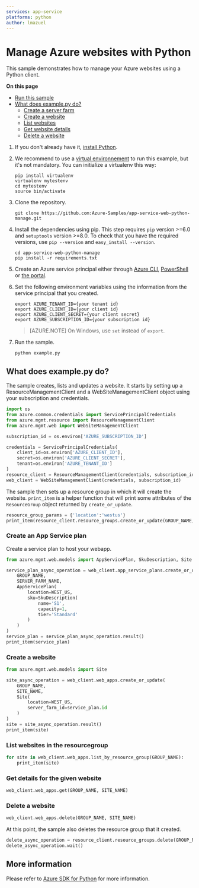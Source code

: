 ```yaml
---
services: app-service
platforms: python
author: lmazuel
---
```


# Manage Azure websites with Python

This sample demonstrates how to manage your Azure websites using a Python client.

**On this page**

- [Run this sample](#run)
- [What does example.py do?](#sample)
    - [Create a server farm](#create-server-farm)
    - [Create a website](#create-website)
    - [List websites](#list-websites)
    - [Get website details](#details)
    - [Delete a website](#update)

<a id="run"></a>
1. If you don't already have it, [install Python](https://www.python.org/downloads/).

1. We recommend to use a [virtual environnement](https://docs.python.org/3/tutorial/venv.html) to run this example, but it's not mandatory. You can initialize a virtualenv this way:

    ```
    pip install virtualenv
    virtualenv mytestenv
    cd mytestenv
    source bin/activate
    ```

1. Clone the repository.

    ```
    git clone https://github.com:Azure-Samples/app-service-web-python-manage.git
    ```

1. Install the dependencies using pip. This step requires `pip` version >=6.0 and `setuptools` version >=8.0.
    To check that you have the required versions, use `pip --version` and `easy_install --version`.

    ```
    cd app-service-web-python-manage
    pip install -r requirements.txt
    ```

1. Create an Azure service principal either through
    [Azure CLI](https://azure.microsoft.com/documentation/articles/resource-group-authenticate-service-principal-cli/),
    [PowerShell](https://azure.microsoft.com/documentation/articles/resource-group-authenticate-service-principal/)
    or [the portal](https://azure.microsoft.com/documentation/articles/resource-group-create-service-principal-portal/).

1. Set the following environment variables using the information from the service principal that you created.

    ```
    export AZURE_TENANT_ID={your tenant id}
    export AZURE_CLIENT_ID={your client id}
    export AZURE_CLIENT_SECRET={your client secret}
    export AZURE_SUBSCRIPTION_ID={your subscription id}
    ```

    > [AZURE.NOTE] On Windows, use `set` instead of `export`.

1. Run the sample.

    ```
    python example.py
    ```

<a id="sample"></a>
## What does example.py do?

The sample creates, lists and updates a website.
It starts by setting up a ResourceManagementClient and a WebSiteManagementClient object using your subscription and credentials.

```python
import os
from azure.common.credentials import ServicePrincipalCredentials
from azure.mgmt.resource import ResourceManagementClient
from azure.mgmt.web import WebSiteManagementClient

subscription_id = os.environ['AZURE_SUBSCRIPTION_ID']

credentials = ServicePrincipalCredentials(
    client_id=os.environ['AZURE_CLIENT_ID'],
    secret=os.environ['AZURE_CLIENT_SECRET'],
    tenant=os.environ['AZURE_TENANT_ID']
)
resource_client = ResourceManagementClient(credentials, subscription_id)
web_client = WebSiteManagementClient(credentials, subscription_id)
```

The sample then sets up a resource group in which it will create the website.
`print_item` is a helper function that will print some attributes of the
`ResourceGroup` object returned by `create_or_update`.

```python
resource_group_params = {'location':'westus'}
print_item(resource_client.resource_groups.create_or_update(GROUP_NAME, resource_group_params))
```

<a id="create-service-plan"></a>
### Create an App Service plan

Create a service plan to host your webapp.

```python
from azure.mgmt.web.models import AppServicePlan, SkuDescription, Site

service_plan_async_operation = web_client.app_service_plans.create_or_update(
    GROUP_NAME,
    SERVER_FARM_NAME,
    AppServicePlan(
        location=WEST_US,
        sku=SkuDescription(
            name='S1',
            capacity=1,
            tier='Standard'
        )
    )
)
service_plan = service_plan_async_operation.result()
print_item(service_plan)
```

<a id="create-website"></a>
### Create a website

```python
from azure.mgmt.web.models import Site

site_async_operation = web_client.web_apps.create_or_update(
    GROUP_NAME,
    SITE_NAME,
    Site(
        location=WEST_US,
        server_farm_id=service_plan.id
    )
)
site = site_async_operation.result()
print_item(site)
```

<a id="list-websites"></a>
### List websites in the resourcegroup

```python
for site in web_client.web_apps.list_by_resource_group(GROUP_NAME):
    print_item(site)
```

<a id="details"></a>
### Get details for the given website

```python
web_client.web_apps.get(GROUP_NAME, SITE_NAME)
```

<a id="delete-site"></a>
### Delete a website

```python
web_client.web_apps.delete(GROUP_NAME, SITE_NAME)
```

At this point, the sample also deletes the resource group that it created.

```python
delete_async_operation = resource_client.resource_groups.delete(GROUP_NAME)
delete_async_operation.wait()
``` 


## More information
Please refer to [Azure SDK for Python](https://github.com/Azure/azure-sdk-for-python) for more information.
